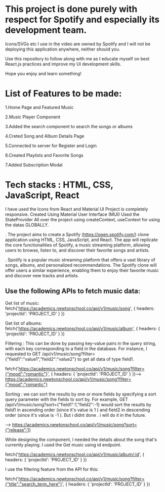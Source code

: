 # This project is done purely with respect for Spotify and especially its development team.

Icons/SVGs etc I use in the video are owned by Spotify and I will not be deploying this application anywhere, neither should you.

Use this repository to follow along with me as I educate myself on best React.js practices and improve my UI development skills.

Hope you enjoy and learn something!

# List of Features to be made:

1.Home Page and Featured Music

2.Music Player Component

3.Added the search component to search the songs or albums

4.Creted Song and Album Details Page

5.Connected to server for Register and Login

6.Created Playlists and Favorite Songs

7.Added Subscription Modal

# Tech stacks : HTML, CSS, JavaScript, React

I have used the Icons from React and Material UI
Project is completely responsive.
Created Using Material User Interface (MUI)
Used the StateProvider All over the project using createContext, useContext for using the datas GLOBALLY.

. The project aims to create a Spotify (https://open.spotify.com/) clone application using HTML, CSS, JavaScript, and React. The app will replicate the core functionalities of Spotify, a music streaming platform, allowing users to browse, listen to, and discover their favorite songs and artists.

. Spotify is a popular music streaming platform that offers a vast library of songs, albums, and personalized recommendations. The Spotify clone will offer users a similar experience, enabling them to enjoy their favorite music and discover new tracks and artists.

## Use the following APIs to fetch music data:

Get list of music:
fetch('https://academics.newtonschool.co/api/v1/music/song', {
headers:
'projectId': 'PROJECT_ID'
}
})

Get list of albums:
fetch('https://academics.newtonschool.co/api/v1/music/album', {
headers: {
'projectId': 'PROJECT_ID'
}
})

Filtering : This can be done by passing key-value pairs in the query string, with each key corresponding to a field in the database. For instance, I requested to GET
/api/v1/music/song?filter={"field1":"value1","field2":"value2"}
to get all data of type field1.

fetch('https://academics.newtonschool.co/api/v1/music/song?filter={"mood":"romantic"}', {
headers: {
'projectId': 'PROJECT_ID'
}
})--> https://academics.newtonschool.co/api/v1/music/song?filter={"mood":"romantic"}

Sorting : we can sort the results by one or more fields by specifying a sort query parameter with the fields to sort by. For example, GET /api/v1/music/song?sort={"field1":1,"field2":-1} would sort the results by field1 in ascending order (since it's value is 1 ) and field2 in descending order (since it's value is -1 ). But i didnt done . i will do it in the future.

--> https://academics.newtonschool.co/api/v1/music/song?sort={"release":1}

While designing the component, I needed the details about the song that's currently playing. I used the Get music using id endpoint.

fetch('https://academics.newtonschool.co/api/v1/music/album/:id', {
headers: {
'projectId': 'PROJECT_ID'
}
})

I use the filtering feature from the API for this:

fetch('https://academics.newtonschool.co/api/v1/music/song?filter={"title":"search_term_here"}', {
headers: {
'projectId': 'PROJECT_ID'
}
})
